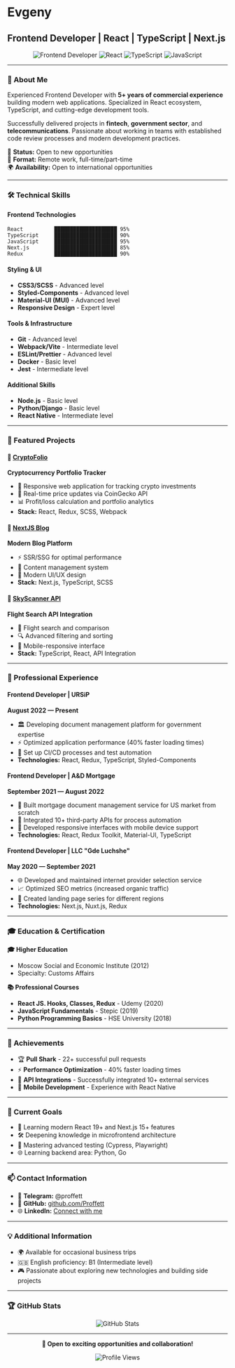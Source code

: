 # Evgeny
## Frontend Developer | React | TypeScript | Next.js

<div align="center">

![Frontend Developer](https://img.shields.io/badge/Frontend-Developer-blue)
![React](https://img.shields.io/badge/React-Expert-61DAFB?logo=react)
![TypeScript](https://img.shields.io/badge/TypeScript-Advanced-3178C6?logo=typescript)
![JavaScript](https://img.shields.io/badge/JavaScript-Expert-F7DF1E?logo=javascript)

</div>

---

### 👋 About Me

Experienced Frontend Developer with **5+ years of commercial experience** building modern web applications. Specialized in React ecosystem, TypeScript, and cutting-edge development tools.

Successfully delivered projects in **fintech**, **government sector**, and **telecommunications**. Passionate about working in teams with established code review processes and modern development practices.

💼 **Status:** Open to new opportunities  
🎯 **Format:** Remote work, full-time/part-time  
🌍 **Availability:** Open to international opportunities  

---

### 🛠 Technical Skills

#### Frontend Technologies
```
React          ████████████████████ 95%
TypeScript     ████████████████████ 90%
JavaScript     ████████████████████ 95%
Next.js        ████████████████████ 85%
Redux          ████████████████████ 90%
```

#### Styling & UI
- **CSS3/SCSS** - Advanced level
- **Styled-Components** - Advanced level  
- **Material-UI (MUI)** - Advanced level
- **Responsive Design** - Expert level

#### Tools & Infrastructure
- **Git** - Advanced level
- **Webpack/Vite** - Intermediate level
- **ESLint/Prettier** - Advanced level
- **Docker** - Basic level
- **Jest** - Intermediate level

#### Additional Skills
- **Node.js** - Basic level
- **Python/Django** - Basic level
- **React Native** - Intermediate level

---

### 🚀 Featured Projects

#### 🔗 [CryptoFolio](https://github.com/Proffett/cryptoFolio)
**Cryptocurrency Portfolio Tracker**
- 📱 Responsive web application for tracking crypto investments
- 🔄 Real-time price updates via CoinGecko API
- 📊 Profit/loss calculation and portfolio analytics
- **Stack:** React, Redux, SCSS, Webpack

#### 🔗 [NextJS Blog](https://github.com/Proffett/nextJsBlog)
**Modern Blog Platform**
- ⚡ SSR/SSG for optimal performance
- 📝 Content management system
- 🎨 Modern UI/UX design
- **Stack:** Next.js, TypeScript, SCSS

#### 🔗 [SkyScanner API](https://github.com/Proffett/SkyScannerApi)
**Flight Search API Integration**
- 🛫 Flight search and comparison
- 🔍 Advanced filtering and sorting
- 📱 Mobile-responsive interface
- **Stack:** TypeScript, React, API Integration

---

### 💼 Professional Experience

#### Frontend Developer | URSiP
**August 2022 — Present**
- 🏛️ Developing document management platform for government expertise
- ⚡ Optimized application performance (40% faster loading times)
- 🔧 Set up CI/CD processes and test automation
- **Technologies:** React, Redux, TypeScript, Styled-Components

#### Frontend Developer | A&D Mortgage
**September 2021 — August 2022**
- 🏦 Built mortgage document management service for US market from scratch
- 🔗 Integrated 10+ third-party APIs for process automation
- 📱 Developed responsive interfaces with mobile device support
- **Technologies:** React, Redux Toolkit, Material-UI, TypeScript

#### Frontend Developer | LLC "Gde Luchshe"
**May 2020 — September 2021**
- 🌐 Developed and maintained internet provider selection service
- 📈 Optimized SEO metrics (increased organic traffic)
- 🎯 Created landing page series for different regions
- **Technologies:** Next.js, Nuxt.js, Redux

---

### 🎓 Education & Certification

**🎓 Higher Education**
- Moscow Social and Economic Institute (2012)
- Specialty: Customs Affairs

**📚 Professional Courses**
- **React JS. Hooks, Classes, Redux** - Udemy (2020)
- **JavaScript Fundamentals** - Stepic (2019)  
- **Python Programming Basics** - HSE University (2018)

---

### 🌟 Achievements

- 🏆 **Pull Shark** - 22+ successful pull requests
- ⚡ **Performance Optimization** - 40% faster loading times
- 🔗 **API Integrations** - Successfully integrated 10+ external services
- 📱 **Mobile Development** - Experience with React Native

---

### 🎯 Current Goals

- 🚀 Learning modern React 19+ and Next.js 15+ features
- 🛠️ Deepening knowledge in microfrontend architecture
- 🧪 Mastering advanced testing (Cypress, Playwright)
- 🌐 Learning backend area: Python, Go

---

### 📫 Contact Information

- 💬 **Telegram:** @proffett
- 🔗 **GitHub:** [github.com/Proffett](https://github.com/Proffett)
- 🌐 **LinkedIn:** [Connect with me](https://linkedin.com/in/evgeny-sterkhov)

---

### 💡 Additional Information

- 🌍 Available for occasional business trips
- 🇬🇧 English proficiency: B1 (Intermediate level)
- 🎮 Passionate about exploring new technologies and building side projects

---

### 🏆 GitHub Stats

<div align="center">

![GitHub Stats](https://github-readme-stats.vercel.app/api?username=Proffett&show_icons=true&theme=default)

</div>

---

<div align="center">

**💼 Open to exciting opportunities and collaboration!**

![Profile Views](https://komarev.com/ghpvc/?username=Proffett&color=blue)

</div>

